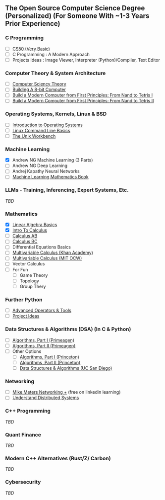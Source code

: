 ## The Open Source Computer Science Degree (Personalized) (For Someone With ~1-3 Years Prior Experience)

### C Programming
- [ ] [CS50 (Very Basic)](https://www.edx.org/course/cs50s-introduction-computer-science-harvardx-cs50x)
- [ ] C Programming : A Modern Approach
- [ ] Projects Ideas : Image Viewer, Interpreter (Python)/Compiler, Text Editor

### Computer Theory & System Architecture 
- [ ] [Computer Sciency Theory](https://www.youtube.com/watch?v=tpIctyqH29Q&list=PL8dPuuaLjXtNlUrzyH5r6jN9ulIgZBpdo)
- [ ] [Building A 8-bit Computer](https://www.youtube.com/watch?v=HyznrdDSSGM&list=PLowKtXNTBypGqImE405J2565dvjafglHU)
- [ ] [Build a Modern Computer from First Principles: From Nand to Tetris I](https://imp.i384100.net/6b13dV)
- [ ] [Build a Modern Computer from First Principles: From Nand to Tetris II](https://imp.i384100.net/dovNVq)

### Operating Systems, Kernels, Linux & BSD
- [ ] [Introduction to Operating Systems](https://imp.i115008.net/introduction-to-operating-systems)
- [ ] [Linux Command Line Basics](https://imp.i115008.net/linux-command-line-basics)
- [ ] [The Unix Workbench](https://imp.i384100.net/QOXZ4P)

### Machine Learning
 - [x] Andrew NG Machine Learning (3 Parts)
 - [ ] Andrew NG Deep Learning 
 - [ ] Andrej Kapathy Neural Networks
 - [ ] [Machine Learning Mathematics Book](https://mml-book.github.io/)

### LLMs - Training, Inferencing, Expert Systems, Etc.
*TBD*

### Mathematics
 - [x] [Linear Algebra Basics](https://www.3blue1brown.com/topics/linear-algebra)
 - [x] [Intro To Calculus](https://www.3blue1brown.com/topics/calculus)
 - [ ] [Calculus AB](https://www.khanacademy.org/math/ap-calculus-ab)
 - [ ] [Calculus BC](https://www.khanacademy.org/math/ap-calculus-bc)
 - [ ] Differential Equations Basics
 - [ ] [Multivariable Calculus (Khan Academy)](https://www.khanacademy.org/math/multivariable-calculus)
 - [ ] [Multivariable Calculus (MIT OCW)](https://ocw.mit.edu/courses/18-02sc-multivariable-calculus-fall-2010/)
 - [ ] Vector Calculus
 - [ ] For Fun
   - [ ] Game Theory
   - [ ] Topology
   - [ ] Group Thery

### Further Python
 - [ ] [Advanced Operators & Tools](https://www.geeksforgeeks.org/advanced-python-tutorials/)
 - [ ] [Project Ideas](https://realpython.com/intermediate-python/)

### Data Structures & Algorithms (DSA) (In C & Python)
- [ ] [Algorithms, Part I (Primeagen)]([https://imp.i384100.net/DVm9eo](https://frontendmasters.com/courses/algorithms/))
- [ ] [Algorithms, Part II (Primeagen)](https://frontendmasters.com/courses/advanced-algorithms/)
- [ ] Other Options
  - [ ] [Algorithms, Part I (Princeton)](https://www.coursera.org/learn/algorithms-part1)
  - [ ] [Algorithms, Part II (Princeton)](https://www.coursera.org/learn/algorithms-part2)
  - [ ] [Data Structures & Algorithms (UC San Diego)](https://www.coursera.org/specializations/data-structures-algorithms)

### Networking
 - [ ] [Mike Meters Networking +](https://www.udemy.com/course/comptia-networkplus-certification/?couponCode=LETSLEARNNOWPP) (free on linkedin learning)
 - [ ] [Understand Distributed Systems](https://www.amazon.com/gp/product/1838430202/ref=as_li_qf_asin_il_tl?ie=UTF8&tag=utsavized0d-20&creative=9325&linkCode=as2&creativeASIN=1838430202&linkId=8f3007bbed9b958980492f5c0bb1105f)

### C++ Programming
*TBD*

### Quant Finance
*TBD*

### Modern C++ Alternatives (Rust/Z/ Carbon)
*TBD*

### Cybersecurity
*TBD*
